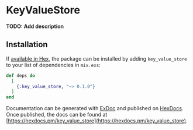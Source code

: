 # KeyValueStore

**TODO: Add description**

## Installation

If [available in Hex](https://hex.pm/docs/publish), the package can be installed
by adding `key_value_store` to your list of dependencies in `mix.exs`:

```elixir
def deps do
  [
    {:key_value_store, "~> 0.1.0"}
  ]
end
```

Documentation can be generated with [ExDoc](https://github.com/elixir-lang/ex_doc)
and published on [HexDocs](https://hexdocs.pm). Once published, the docs can
be found at [https://hexdocs.pm/key_value_store](https://hexdocs.pm/key_value_store).

